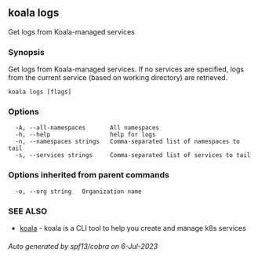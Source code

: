 ## koala logs

Get logs from Koala-managed services

### Synopsis

Get logs from Koala-managed services. If no services are specified, 
logs from the current service (based on working directory) are retrieved.

```
koala logs [flags]
```

### Options

```
  -A, --all-namespaces       All namespaces
  -h, --help                 help for logs
  -n, --namespaces strings   Comma-separated list of namespaces to tail
  -s, --services strings     Comma-separated list of services to tail
```

### Options inherited from parent commands

```
  -o, --org string   Organization name
```

### SEE ALSO

* [koala](koala.md)	 - koala is a CLI tool to help you create and manage k8s services

###### Auto generated by spf13/cobra on 6-Jul-2023
